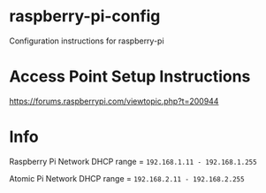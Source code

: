 # raspberry-pi-config
Configuration instructions for raspberry-pi

# Access Point Setup Instructions
https://forums.raspberrypi.com/viewtopic.php?t=200944

# Info

Raspberry Pi Network DHCP range = `192.168.1.11 - 192.168.1.255`

Atomic Pi Network DHCP range = `192.168.2.11 - 192.168.2.255`
